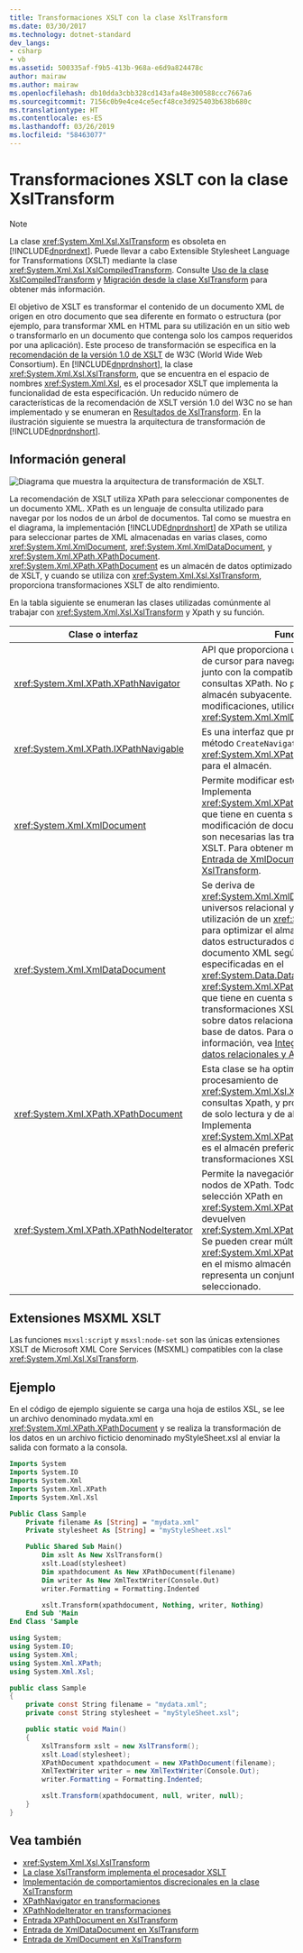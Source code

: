 ```yaml
---
title: Transformaciones XSLT con la clase XslTransform
ms.date: 03/30/2017
ms.technology: dotnet-standard
dev_langs:
- csharp
- vb
ms.assetid: 500335af-f9b5-413b-968a-e6d9a824478c
author: mairaw
ms.author: mairaw
ms.openlocfilehash: db10dda3cbb328cd143afa48e300588ccc7667a6
ms.sourcegitcommit: 7156c0b9e4ce4ce5ecf48ce3d925403b638b680c
ms.translationtype: HT
ms.contentlocale: es-ES
ms.lasthandoff: 03/26/2019
ms.locfileid: "58463077"
---
```

# <a name="xslt-transformations-with-the-xsltransform-class"></a>Transformaciones XSLT con la clase XslTransform

> [!NOTE]
> La clase <xref:System.Xml.Xsl.XslTransform> es obsoleta en [!INCLUDE[dnprdnext](../../../../includes/dnprdnext-md.md)]. Puede llevar a cabo Extensible Stylesheet Language for Transformations (XSLT) mediante la clase <xref:System.Xml.Xsl.XslCompiledTransform>. Consulte [Uso de la clase XslCompiledTransform](using-the-xslcompiledtransform-class.md) y [Migración desde la clase XslTransform](migrating-from-the-xsltransform-class.md) para obtener más información.

El objetivo de XSLT es transformar el contenido de un documento XML de origen en otro documento que sea diferente en formato o estructura (por ejemplo, para transformar XML en HTML para su utilización en un sitio web o transformarlo en un documento que contenga solo los campos requeridos por una aplicación). Este proceso de transformación se especifica en la [recomendación de la versión 1.0 de XSLT](https://www.w3.org/TR/1999/REC-xslt-19991116) de W3C (World Wide Web Consortium). En [!INCLUDE[dnprdnshort](../../../../includes/dnprdnshort-md.md)], la clase <xref:System.Xml.Xsl.XslTransform>, que se encuentra en el espacio de nombres <xref:System.Xml.Xsl>, es el procesador XSLT que implementa la funcionalidad de esta especificación. Un reducido número de características de la recomendación de XSLT versión 1.0 del W3C no se han implementado y se enumeran en [Resultados de XslTransform](outputs-from-an-xsltransform.md). En la ilustración siguiente se muestra la arquitectura de transformación de [!INCLUDE[dnprdnshort](../../../../includes/dnprdnshort-md.md)].

## <a name="overview"></a>Información general

![Diagrama que muestra la arquitectura de transformación de XSLT.](./media/xslt-transformations-with-the-xsltransform-class/xslt-transformation-architecture.gif) 

La recomendación de XSLT utiliza XPath para seleccionar componentes de un documento XML. XPath es un lenguaje de consulta utilizado para navegar por los nodos de un árbol de documentos. Tal como se muestra en el diagrama, la implementación [!INCLUDE[dnprdnshort](../../../../includes/dnprdnshort-md.md)] de XPath se utiliza para seleccionar partes de XML almacenadas en varias clases, como <xref:System.Xml.XmlDocument>, <xref:System.Xml.XmlDataDocument>, y <xref:System.Xml.XPath.XPathDocument>. <xref:System.Xml.XPath.XPathDocument> es un almacén de datos optimizado de XSLT, y cuando se utiliza con <xref:System.Xml.Xsl.XslTransform>, proporciona transformaciones XSLT de alto rendimiento.

En la tabla siguiente se enumeran las clases utilizadas comúnmente al trabajar con <xref:System.Xml.Xsl.XslTransform> y Xpath y su función.

|Clase o interfaz|Función|
|------------------------|--------------|
|<xref:System.Xml.XPath.XPathNavigator>|API que proporciona un modelo de estilo de cursor para navegar por un almacén, junto con la compatibilidad con las consultas XPath. No permite modificar el almacén subyacente. Para realizar modificaciones, utilice la clase <xref:System.Xml.XmlDocument>.|
|<xref:System.Xml.XPath.IXPathNavigable>|Es una interfaz que proporciona un método `CreateNavigator` a <xref:System.Xml.XPath.XPathNavigator> para el almacén.|
|<xref:System.Xml.XmlDocument>|Permite modificar este documento. Implementa <xref:System.Xml.XPath.IXPathNavigable>, que tiene en cuenta situaciones de modificación de documentos en las que son necesarias las transformaciones XSLT. Para obtener más información, vea [Entrada de XmlDocument en XslTransform](xmldocument-input-to-xsltransform.md).|
|<xref:System.Xml.XmlDataDocument>|Se deriva de <xref:System.Xml.XmlDocument>. Une los universos relacional y XML mediante la utilización de un <xref:System.Data.DataSet> para optimizar el almacenamiento de datos estructurados dentro del documento XML según las asignaciones especificadas en el <xref:System.Data.DataSet>. Implementa <xref:System.Xml.XPath.IXPathNavigable>, que tiene en cuenta situaciones donde las transformaciones XSLT se pueden realizar sobre datos relacionales obtenidos en una base de datos. Para obtener más información, vea [Integración de XML con datos relacionales y ADO.NET](xml-integration-with-relational-data-and-adonet.md).|
|<xref:System.Xml.XPath.XPathDocument>|Esta clase se ha optimizado para el procesamiento de <xref:System.Xml.Xsl.XslTransform> y consultas Xpath, y proporciona una caché de solo lectura y de alto rendimiento. Implementa <xref:System.Xml.XPath.IXPathNavigable> y es el almacén preferido en las transformaciones XSLT.|
|<xref:System.Xml.XPath.XPathNodeIterator>|Permite la navegación en conjuntos de nodos de XPath. Todos los métodos de selección XPath en <xref:System.Xml.XPath.XPathNavigator> devuelven <xref:System.Xml.XPath.XPathNodeIterator>. Se pueden crear múltiples objetos <xref:System.Xml.XPath.XPathNodeIterator> en el mismo almacén y cada uno representa un conjunto de nodos seleccionado.|

## <a name="msxml-xslt-extensions"></a>Extensiones MSXML XSLT

Las funciones `msxsl:script` y `msxsl:node-set` son las únicas extensiones XSLT de Microsoft XML Core Services (MSXML) compatibles con la clase <xref:System.Xml.Xsl.XslTransform>.

## <a name="example"></a>Ejemplo

En el código de ejemplo siguiente se carga una hoja de estilos XSL, se lee un archivo denominado mydata.xml en <xref:System.Xml.XPath.XPathDocument> y se realiza la transformación de los datos en un archivo ficticio denominado myStyleSheet.xsl al enviar la salida con formato a la consola.

```vb
Imports System
Imports System.IO
Imports System.Xml
Imports System.Xml.XPath
Imports System.Xml.Xsl

Public Class Sample
    Private filename As [String] = "mydata.xml"
    Private stylesheet As [String] = "myStyleSheet.xsl"

    Public Shared Sub Main()
        Dim xslt As New XslTransform()
        xslt.Load(stylesheet)
        Dim xpathdocument As New XPathDocument(filename)
        Dim writer As New XmlTextWriter(Console.Out)
        writer.Formatting = Formatting.Indented

        xslt.Transform(xpathdocument, Nothing, writer, Nothing)
    End Sub 'Main
End Class 'Sample
```

```csharp
using System;
using System.IO;
using System.Xml;
using System.Xml.XPath;
using System.Xml.Xsl;

public class Sample 
{
    private const String filename = "mydata.xml";
    private const String stylesheet = "myStyleSheet.xsl";

    public static void Main()
    {
        XslTransform xslt = new XslTransform();
        xslt.Load(stylesheet);
        XPathDocument xpathdocument = new XPathDocument(filename);
        XmlTextWriter writer = new XmlTextWriter(Console.Out);
        writer.Formatting = Formatting.Indented;

        xslt.Transform(xpathdocument, null, writer, null);
    }
}
```

## <a name="see-also"></a>Vea también

- <xref:System.Xml.Xsl.XslTransform>
- [La clase XslTransform implementa el procesador XSLT](xsltransform-class-implements-the-xslt-processor.md)
- [Implementación de comportamientos discrecionales en la clase XslTransform](implementation-of-discretionary-behaviors-in-the-xsltransform-class.md)
- [XPathNavigator en transformaciones](xpathnavigator-in-transformations.md)
- [XPathNodeIterator en transformaciones](xpathnodeiterator-in-transformations.md)
- [Entrada XPathDocument en XslTransform](xpathdocument-input-to-xsltransform.md)
- [Entrada de XmlDataDocument en XslTransform](xmldatadocument-input-to-xsltransform.md)
- [Entrada de XmlDocument en XslTransform](xmldocument-input-to-xsltransform.md)
